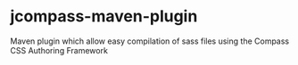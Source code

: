 jcompass-maven-plugin
=====================

Maven plugin which allow easy compilation of sass files using the Compass CSS Authoring Framework
